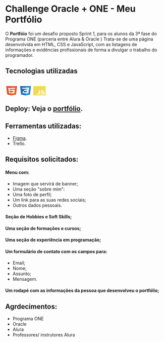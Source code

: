 # Challenge Oracle + ONE - Meu Portfólio

O **Portfóio** foi um desafio proposto Sprint 1, para os alunos da 3ª fase do Programa ONE (parceria entre Alura & Oracle )
Trata-se de uma página desenvolvida em HTML, CSS e JavaScript, com as listagens de informações e evidências profissionais de forma a divulgar o trabalho do programador.

## Tecnologias utilizadas

<div style="display: inline_block"><br>
  <img align="center" alt="icone-HTML" height="30" width="40" src="https://raw.githubusercontent.com/devicons/devicon/master/icons/html5/html5-original.svg">
  <img align="center" alt="icone-CSS" height="30" width="40" src="https://raw.githubusercontent.com/devicons/devicon/master/icons/css3/css3-original.svg">
  <img align="center" alt="icone-Js" height="30" width="40" src="https://raw.githubusercontent.com/devicons/devicon/master/icons/javascript/javascript-plain.svg">
</div>

## Deploy: Veja o [portfólio](https://mirraelly.github.io/Challenge-Oracle-ONE-Portfolio/).

## Ferramentas utilizadas: 

* [Figma](https://www.figma.com/file/Mv4mSxBHzB5caI7bW2tLv6/Challenge-Front-end-Portf%C3%B3lio?type=design&node-id=0-1&mode=design&t=IQ7CpK99XsxtQDFr-0).
* Trello.

## Requisitos solicitados:

#### Menu com:
* Imagem que servirá de banner;
* Uma seção "sobre mim":
* Uma foto de perfil;
* Um link para as suas redes sociais;
* Outros dados pessoais.

#### Seção de Hobbies e Soft Skills;

#### Uma seção de formações e cursos;

#### Uma  seção de experiência em programação;

#### Um formulário de contato com os campos para:
* Email;
* Nome;
* Assunto;
* Mensagem.

#### Um rodapé com as informações da pessoa que desenvolveu o portfólio; 

## Agrdecimentos: 

* Programa ONE
* Oracle
* Alura
* Professores/ instrutores Alura





